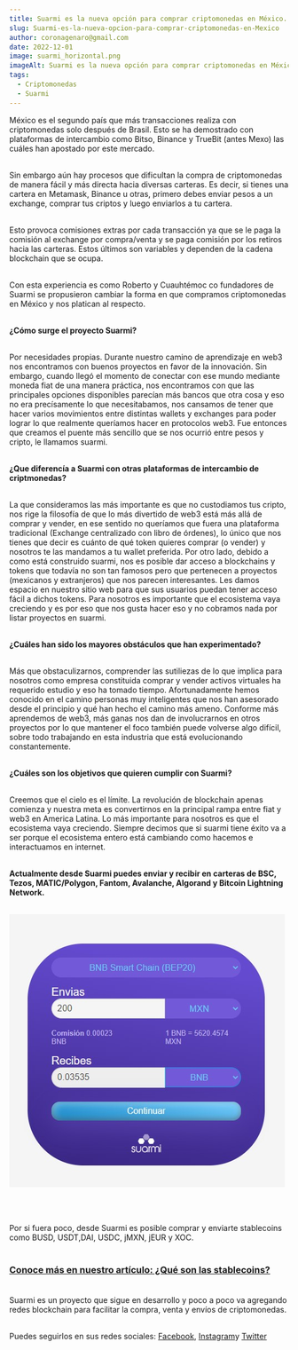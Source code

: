 ```yaml
---
title: Suarmi es la nueva opción para comprar criptomonedas en México.
slug: Suarmi-es-la-nueva-opcion-para-comprar-criptomonedas-en-Mexico
author: coronagenaro@gmail.com
date: 2022-12-01
image: suarmi_horizontal.png
imageAlt: Suarmi es la nueva opción para comprar criptomonedas en México.
tags:
  - Criptomonedas
  - Suarmi
---
```

M﻿éxico es el segundo país que más transacciones realiza con criptomonedas solo después de Brasil. Esto se ha demostrado con plataformas de intercambio como Bitso, Binance y TrueBit (antes Mexo) las cuáles han apostado por este mercado.<br/><br/>

S﻿in embargo aún hay procesos que dificultan la compra de criptomonedas de manera fácil y más directa hacia diversas carteras. Es decir, si tienes una cartera en Metamask, Binance u otras, primero debes enviar pesos a un exchange, comprar tus criptos y luego enviarlos a tu cartera.<br/><br/>

E﻿sto provoca comisiones extras por cada transacción ya que se le paga la comisión al exchange por compra/venta y se paga comisión por los retiros hacia las carteras. Estos últimos son variables y dependen de la cadena blockchain que se ocupa.<br/><br/>

Con esta experiencia es como Roberto y Cuauhtémoc co fundadores de Suarmi se propusieron cambiar la forma en que compramos criptomonedas en México y nos platican al respecto.<br/><br/>

**¿Cómo surge el proyecto Suarmi?<br/><br/>**

Por necesidades propias. Durante nuestro camino de aprendizaje en web3 nos encontramos con buenos proyectos en favor de la innovación. Sin embargo, cuando llegó el momento de conectar con ese mundo mediante moneda fiat de una manera práctica, nos encontramos con que las principales opciones disponibles parecían más bancos que otra cosa y eso no era precísamente lo que necesitabamos, nos cansamos de tener que hacer varios movimientos entre distintas wallets y exchanges para poder lograr lo que realmente queríamos hacer en protocolos web3. Fue entonces que creamos el puente más sencillo que se nos ocurrió entre pesos y cripto, le llamamos suarmi.<br/><br/>

**¿Que diferencía a Suarmi con otras plataformas de intercambio de criptmonedas? <br/><br/>**

La que consideramos las más importante es que no custodiamos tus cripto, nos rige la filosofía de que lo más divertido de web3 está más allá de comprar y vender, en ese sentido no queríamos que fuera una plataforma tradicional (Exchange centralizado con libro de órdenes), lo único que nos tienes que decir es cuánto de qué token quieres comprar (o vender) y nosotros te las mandamos a tu wallet preferida. Por otro lado, debido a como está construido suarmi, nos es posible dar acceso a blockchains y tokens que todavía no son tan famosos pero que pertenecen a proyectos (mexicanos y extranjeros) que nos parecen interesantes. Les damos espacio en nuestro sitio web para que sus usuarios puedan tener acceso fácil a dichos tokens. Para nosotros es importante que el ecosistema vaya creciendo y es por eso que nos gusta hacer eso y no cobramos nada por listar proyectos en suarmi.<br/><br/>

**¿Cuáles han sido los mayores obstáculos que han experimentado? <br/><br/>**

Más que obstaculizarnos, comprender las sutiliezas de lo que implica para nosotros como empresa constituida comprar y vender activos virtuales ha requerido estudio y eso ha tomado tiempo. Afortunadamente hemos conocido en el camino personas muy inteligentes que nos han asesorado desde el principio y qué han hecho el camino más ameno. Conforme más aprendemos de web3, más ganas nos dan de involucrarnos en otros proyectos por lo que mantener el foco también puede volverse algo difícil, sobre todo trabajando en esta industria que está evolucionando constantemente.<br/><br/>

**¿Cuáles son los objetivos que quieren cumplir con Suarmi? <br/><br/>**

Creemos que el cielo es el límite. La revolución de blockchain apenas comienza y nuestra meta es convertirnos en la principal rampa entre fiat y web3 en America Latina. Lo más importante para nosotros es que el ecosistema vaya creciendo. Siempre decimos que si suarmi tiene éxito va a ser porque el ecosistema entero está cambiando como hacemos e interactuamos en internet.**<br/><br/>**

**A﻿ctualmente desde Suarmi puedes enviar y recibir en carteras de BSC, Tezos, MATIC/Polygon, Fantom, Avalanche, Algorand y Bitcoin Lightning Network.<br/><br/>**

![](suarmiswap1.jpg)

<br/><br/>

P﻿or si fuera poco, desde Suarmi es posible comprar y enviarte stablecoins como B﻿USD, USDT,DAI, USDC, jMXN, jEUR y XOC. <br/><br/>

### **[C﻿onoce más en nuestro artículo: ¿Qué son las stablecoins?](https://www.oasisfinanciero.mx/blog/2022-10-15/que-son-las-stablecoins/)**<br/><br/>

S﻿uarmi es un proyecto que sigue en desarrollo y poco a poco va agregando redes blockchain para facilitar la compra, venta y envíos de criptomonedas.<br/><br/>

P﻿uedes seguirlos en sus redes sociales: [F﻿acebook](https://www.facebook.com/SuarmiExchange), [I﻿nstagram](https://www.instagram.com/suarmi_exchange/)y﻿ [Twitter](https://twitter.com/0xsuarmi)<br/><br/>